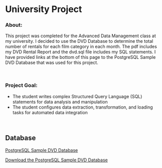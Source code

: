 # University Project

### About:
This project was completed for the Advanced Data Management class at my university. I decided to use the DVD Database to determine the total number of rentals for each film category in each month. The pdf includes my DVD Rental Report and the dvd.sql file includes my SQL statements. I have provided links at the bottom of this page to the PostgreSQL Sample DVD Database that was used for this project.

<br>

### Project Goal: 
- The student writes complex Structured Query Language (SQL) statements for data analysis and manipulation
- The student configures data extraction, transformation, and loading tasks for automated data integration

<br>

## Database

[PostgreSQL Sample DVD Database](https://www.postgresqltutorial.com/postgresql-getting-started/postgresql-sample-database/)

[Download the PostgreSQL Sample DVD Database](https://neon.tech/postgresqltutorial/dvdrental.zip)
